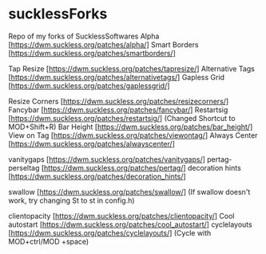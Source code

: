 # sucklessForks
Repo of my forks of SucklessSoftwares
Alpha [https://dwm.suckless.org/patches/alpha/]
Smart Borders [https://dwm.suckless.org/patches/smartborders/]

Tap Resize [https://dwm.suckless.org/patches/tapresize/]
Alternative Tags [https://dwm.suckless.org/patches/alternativetags/]
Gapless Grid [https://dwm.suckless.org/patches/gaplessgrid/]

Resize Corners [https://dwm.suckless.org/patches/resizecorners/]
Fancybar [https://dwm.suckless.org/patches/fancybar/]
Restartsig [https://dwm.suckless.org/patches/restartsig/] (Changed Shortcut to MOD+Shift+R)
Bar Height [https://dwm.suckless.org/patches/bar_height/]
View on Tag [https://dwm.suckless.org/patches/viewontag/]
Always Center [https://dwm.suckless.org/patches/alwayscenter/]

vanitygaps [https://dwm.suckless.org/patches/vanitygaps/]
pertag-perseltag [https://dwm.suckless.org/patches/pertag/]
decoration hints [https://dwm.suckless.org/patches/decoration_hints/]

swallow [https://dwm.suckless.org/patches/swallow/]
(If swallow doesn't work, try changing St to st in config.h)

clientopacity [https://dwm.suckless.org/patches/clientopacity/]
Cool autostart [https://dwm.suckless.org/patches/cool_autostart/]
cyclelayouts [https://dwm.suckless.org/patches/cyclelayouts/] (Cycle with MOD+ctrl/MOD +space)
